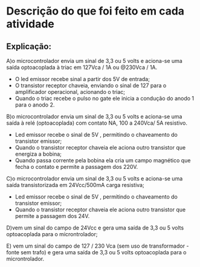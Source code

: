 # Descrição do que foi feito em cada atividade

## Explicação:

A)o microcontrolador envia um sinal de 3,3 ou 5 volts e aciona-se uma saída optoacoplada à triac em 127Vca / 1A ou @230Vca / 1A.
- O led emissor recebe sinal a partir dos 5V de entrada;
- O transistor receptor chaveia, enviando o sinal de 127 para o amplificador operacional, acionando o triac;
- Quando o triac recebe o pulso no gate ele inicia a condução do anodo 1 para o anodo 2.

B)o microcontrolador envia um sinal de 3,3 ou 5 volts e aciona-se uma saída à relé (optoacoplada) com contato NA, 100 a 240Vca/ 5A resistivo.
- Led emissor recebe o sinal de 5V , permitindo o chaveamento do transistor emissor;
- Quando o transistor receptor chaveia ele aciona outro transistor que energiza a bobina;
- Quando passa corrente pela bobina ela cria um campo magnético que fecha o contato e permite a passagem dos 220V.

C)o microcontrolador envia um sinal de 3,3 ou 5 volts e aciona-se uma saída transistorizada em 24Vcc/500mA carga resistiva;
- Led emissor recebe o sinal de 5V , permitindo o chaveamento do transistor emissor;
- Quando o transistor receptor chaveia ele aciona outro transistor que permite a passagem dos 24V.

D)vem um sinal do campo de 24Vcc e gera uma saída de 3,3 ou 5 volts optoacoplada para o microntrolador;

E) vem um sinal do campo de 127 / 230 Vca (sem uso de transformador - fonte sem trafo) e gera uma saída de 3,3 ou 5 volts optoacoplada para o microntrolador.


